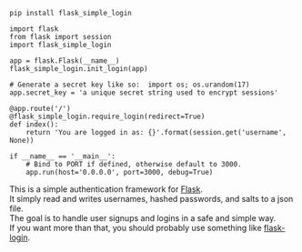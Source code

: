 
`pip install flask_simple_login`

```
import flask
from flask import session
import flask_simple_login

app = flask.Flask(__name__)
flask_simple_login.init_login(app)

# Generate a secret key like so:  import os; os.urandom(17)
app.secret_key = 'a unique secret string used to encrypt sessions'

@app.route('/')
@flask_simple_login.require_login(redirect=True)
def index():
    return 'You are logged in as: {}'.format(session.get('username', None))

if __name__ == '__main__':
    # Bind to PORT if defined, otherwise default to 3000.
    app.run(host='0.0.0.0', port=3000, debug=True)
```

This is a simple authentication framework for [Flask](http://flask.pocoo.org/).  
It simply read and writes usernames, hashed passwords, and salts to a json file.  
The goal is to handle user signups and logins in a safe and simple way.  
If you want more than that, you should probably use something like [flask-login](https://github.com/maxcountryman/flask-login).

